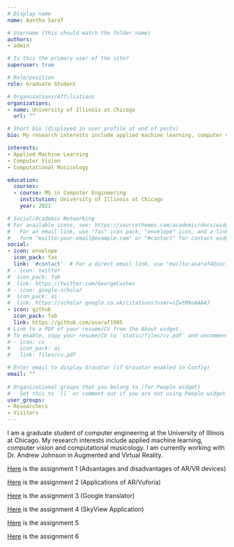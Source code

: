 ```yaml
---
# Display name
name: Aastha Saraf

# Username (this should match the folder name)
authors:
- admin

# Is this the primary user of the site?
superuser: true

# Role/position
role: Graduate Student

# Organizations/Affiliations
organizations:
- name: University of Illinois at Chicago
  url: ""

# Short bio (displayed in user profile at end of posts)
bio: My research interests include applied machine learning, computer vision and computational musicology

interests:
- Applied Machine Learning
- Computer Vision
- Computational Musicology

education:
  courses:
  - course: MS in Computer Engineering
    institution: University of Illinois at Chicago
    year: 2021

# Social/Academic Networking
# For available icons, see: https://sourcethemes.com/academic/docs/widgets/#icons
#   For an email link, use "fas" icon pack, "envelope" icon, and a link in the
#   form "mailto:your-email@example.com" or "#contact" for contact widget.
social:
- icon: envelope
  icon_pack: fas
  link: '#contact'  # For a direct email link, use "mailto:asaraf4@uic.edu".
# - icon: twitter
#  icon_pack: fab
#  link: https://twitter.com/GeorgeCushen
# - icon: google-scholar
#  icon_pack: ai
#  link: https://scholar.google.co.uk/citations?user=sIwtMXoAAAAJ
- icon: github
  icon_pack: fab
  link: https://github.com/asaraf1995
# Link to a PDF of your resume/CV from the About widget.
# To enable, copy your resume/CV to `static/files/cv.pdf` and uncomment the lines below.  
# - icon: cv
#   icon_pack: ai
#   link: files/cv.pdf

# Enter email to display Gravatar (if Gravatar enabled in Config)
email: ""
  
# Organizational groups that you belong to (for People widget)
#   Set this to `[]` or comment out if you are not using People widget.  
user_groups:
- Researchers
- Visitors
---
```


I am a graduate student of computer engineering at the University of Illinois at Chicago. My research interests include applied machine learning, computer vision and computational musicology. I am currently working with Dr. Andrew Johnson in Augmented and Virtual Reality.

[Here](https://docs.google.com/document/d/1FlSFtGqe_07Lmyb8jYbZGpJZMJOp_7wS0auiM7Ybfg4/edit?ts=5d69528f) is the assignment 1 (Advantages and disadvantages of AR/VR devices)

[Here](https://docs.google.com/document/d/1gZtPPg8w4upy0PiLlLPb1aJ3F_yGmfufkpH4ySYNR5o/edit?usp=sharing) is the assignment 2 (Applications of AR/Vuforia)

[Here](https://docs.google.com/document/d/1vsr3PnhP_f-LtFu7jBqbKBI0x7-ptLHr93ZZ8ybCyJ4/edit?usp=sharing) is the assignment 3 (Google translator)

[Here](https://docs.google.com/document/d/1hPwZwhpAmpyGZvg6Ax1KkaxKpmZLRen6pTinjgufC1g/edit) is the assignment 4 (SkyView Application)

[Here](https://docs.google.com/document/d/1d4Ak0R9YyuwR64nEQE92WLT2-R9_eSaruLT8WiZ6n0A/edit?usp=sharing) is the assignment 5 

[Here](https://docs.google.com/document/d/19nl02GF5LLcA684z3cZt2jT2Jxn8WRXBjZamTqVdT7A/edit?usp=sharing) is the assignment 6

